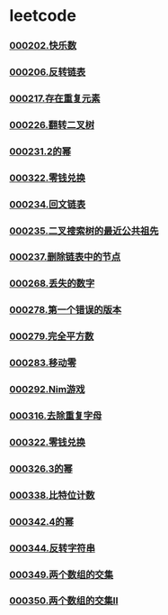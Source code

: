 # leetcode


### [](https://github.com/vjudge/leetcode/tree/master/000201-000400/)
### [000202.快乐数](https://github.com/vjudge/leetcode/tree/master/000201-000400/000202.快乐数)
### [](https://github.com/vjudge/leetcode/tree/master/000201-000400/)
### [000206.反转链表](https://github.com/vjudge/leetcode/tree/master/000201-000400/000206.反转链表)
### [](https://github.com/vjudge/leetcode/tree/master/000201-000400/)
### [000217.存在重复元素](https://github.com/vjudge/leetcode/tree/master/000201-000400/000217.存在重复元素)
### [](https://github.com/vjudge/leetcode/tree/master/000201-000400/)
### [000226.翻转二叉树](https://github.com/vjudge/leetcode/tree/master/000201-000400/000226.翻转二叉树)
### [](https://github.com/vjudge/leetcode/tree/master/000201-000400/)
### [000231.2的幂](https://github.com/vjudge/leetcode/tree/master/000201-000400/000231.2的幂)
### [000322.零钱兑换](https://github.com/vjudge/leetcode/tree/master/000201-000400/000322.零钱兑换)
### [](https://github.com/vjudge/leetcode/tree/master/000201-000400/)
### [000234.回文链表](https://github.com/vjudge/leetcode/tree/master/000201-000400/000234.回文链表)
### [000235.二叉搜索树的最近公共祖先](https://github.com/vjudge/leetcode/tree/master/000201-000400/000235.二叉搜索树的最近公共祖先)
### [](https://github.com/vjudge/leetcode/tree/master/000201-000400/)
### [000237.删除链表中的节点](https://github.com/vjudge/leetcode/tree/master/000201-000400/000237.删除链表中的节点)
### [](https://github.com/vjudge/leetcode/tree/master/000201-000400/)
### [](https://github.com/vjudge/leetcode/tree/master/000201-000400/)
### [000268.丢失的数字](https://github.com/vjudge/leetcode/tree/master/000201-000400/000268.丢失的数字)
### [](https://github.com/vjudge/leetcode/tree/master/000201-000400/)
### [](https://github.com/vjudge/leetcode/tree/master/000201-000400/)
### [000278.第一个错误的版本](https://github.com/vjudge/leetcode/tree/master/000201-000400/000278.第一个错误的版本)
### [000279.完全平方数](https://github.com/vjudge/leetcode/tree/master/000201-000400/000279.完全平方数)
### [](https://github.com/vjudge/leetcode/tree/master/000201-000400/)
### [000283.移动零](https://github.com/vjudge/leetcode/tree/master/000201-000400/000283.移动零)
### [](https://github.com/vjudge/leetcode/tree/master/000201-000400/)
### [000292.Nim游戏](https://github.com/vjudge/leetcode/tree/master/000201-000400/000292.Nim游戏)
### [](https://github.com/vjudge/leetcode/tree/master/000201-000400/)
### [](https://github.com/vjudge/leetcode/tree/master/000201-000400/)
### [000316.去除重复字母](https://github.com/vjudge/leetcode/tree/master/000201-000400/000316.去除重复字母)
### [](https://github.com/vjudge/leetcode/tree/master/000201-000400/)
### [](https://github.com/vjudge/leetcode/tree/master/000201-000400/)
### [000322.零钱兑换](https://github.com/vjudge/leetcode/tree/master/000201-000400/000322.零钱兑换)
### [](https://github.com/vjudge/leetcode/tree/master/000201-000400/)
### [](https://github.com/vjudge/leetcode/tree/master/000201-000400/)
### [](https://github.com/vjudge/leetcode/tree/master/000201-000400/)
### [000326.3的幂](https://github.com/vjudge/leetcode/tree/master/000201-000400/000326.3的幂)
### [](https://github.com/vjudge/leetcode/tree/master/000201-000400/)
### [](https://github.com/vjudge/leetcode/tree/master/000201-000400/)
### [000338.比特位计数](https://github.com/vjudge/leetcode/tree/master/000201-000400/000338.比特位计数)
### [](https://github.com/vjudge/leetcode/tree/master/000201-000400/)
### [000342.4的幂](https://github.com/vjudge/leetcode/tree/master/000201-000400/000342.4的幂)
### [](https://github.com/vjudge/leetcode/tree/master/000201-000400/)
### [000344.反转字符串](https://github.com/vjudge/leetcode/tree/master/000201-000400/000344.反转字符串)
### [](https://github.com/vjudge/leetcode/tree/master/000201-000400/)
### [000349.两个数组的交集](https://github.com/vjudge/leetcode/tree/master/000201-000400/000349.两个数组的交集)
### [000350.两个数组的交集II](https://github.com/vjudge/leetcode/tree/master/000201-000400/000350.两个数组的交集II)
### [](https://github.com/vjudge/leetcode/tree/master/000201-000400/)
